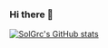 ### Hi there 👋

<!--
**SolGrc/SolGrc** is a ✨ _special_ ✨ repository because its `README.md` (this file) appears on your GitHub profile.

Here are some ideas to get you started:

- 🔭 I’m currently working on ...
- 🌱 I’m currently learning ...
- 👯 I’m looking to collaborate on ...
- 🤔 I’m looking for help with ...
- 💬 Ask me about ...
- 📫 How to reach me: ...
- 😄 Pronouns: ...
- ⚡ Fun fact: ...
-->
[![SolGrc's GitHub stats](https://github-readme-stats.vercel.app/api?username=SolGrc)](https://github.com/SolGrc/github-readme-stats)
